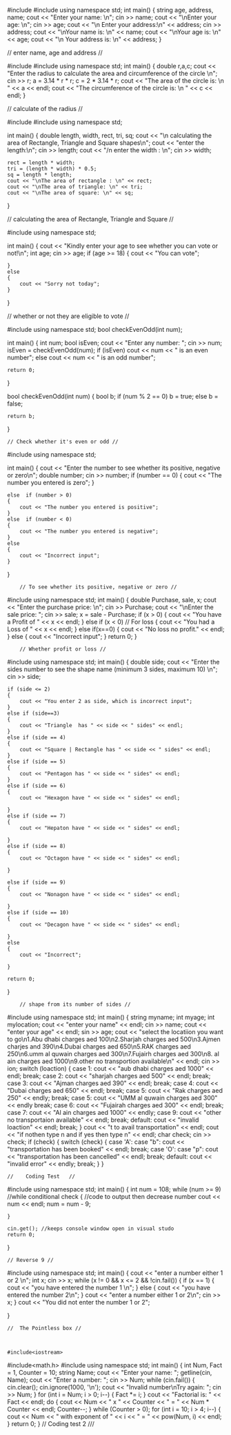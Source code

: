 #include <iostream>
#include <string>
using namespace std;
int main()
{
string age, address, name;
cout << "Enter your name: \n";
cin >> name;
cout << "\nEnter your age: \n";
cin >> age;
cout << "\n Enter your address:\n" << address;
cin >> address;
cout << "\nYour name is: \n" << name;
cout << "\nYour age is: \n" << age;
cout << "\n Your address is: \n" << address;
}
  
  // enter name, age and address //
  
#include <iostream>
#include <string>
using namespace std;
int main()
{
double r,a,c;
cout << "Enter the radius to calculate the area and circumference of the circle \n";
cin >> r;
a = 3.14 * r * r;
c = 2 * 3.14 * r;
cout << "The area of the circle is: \n " << a << endl;
cout << "The circumference of the circle is: \n " << c << endl;
}
  
  // calculate of the radius //
  
  #include <iostream>
#include <string>
using namespace std;

int main()
{
	double length, width, rect, tri, sq;
	cout << "\n calculating the area of Rectangle, Triangle and Square shapes\n";
	cout << "enter the length:\n";
	cin >> length;
	cout << "/n enter the width : \n";
	cin >> width;

	rect = length * width;
	tri = (length * width) * 0.5;
	sq = length * length;
	cout << "\nThe area of rectangle : \n" << rect;
	cout << "\nThe area of triangle: \n" << tri;
	cout << "\nThe area of square: \n" << sq;
}
  
  // calculating the area of Rectangle, Triangle and Square //
  
  
#include <iostream>
using namespace std;

int main()
{
    cout << "Kindly enter your age to see whether you can vote or not!\n";
    int age;
    cin >> age;
    if (age >= 18)
    {
        cout << "You can vote";

    }
    else
    {
        cout << "Sorry not today";
    }

}
	
  // whether or not they are eligible to vote //
	

#include <iostream>
using namespace std;
bool checkEvenOdd(int num);

int main() {
    int num;
    bool isEven;
    cout << "Enter any number: ";
    cin >> num;
    isEven = checkEvenOdd(num);
    if (isEven)
        cout << num << " is an even number";
    else
        cout << num << " is an odd number";

    return 0;
}

bool checkEvenOdd(int num) {
    bool b;
    if (num % 2 == 0)
        b = true;
    else
        b = false;

    return b;
}
	
	// Check whether it's even or odd //

	
#include <iostream>
using namespace std;

int main()
{
    cout << "Enter the number to see whether its positive, negative or zero\n";
    double number;
    cin >> number;
    if (number == 0)
    {
        cout << "The number you entered is zero";
    }

    else  if (number > 0)
    {
        cout << "The number you entered is positive";
    }
    else  if (number < 0)
    {
        cout << "The number you entered is negative";
    }
    else
    {
        cout << "Incorrect input";
    }
}
		
		// To see whether its positive, negative or zero //

		
#include<iostream>
using namespace std;
int main()
{
	double Purchase, sale, x;
	cout << "Enter the purchase price: \n";
	cin >> Purchase;
	cout << "\nEnter the sale price: ";
	cin >> sale;
	x = sale - Purchase; 
	if (x > 0) 
	{
		cout << "You have a Profit of " << x << endl;
	}
	else if (x < 0) // For loss
	{
		cout << "You had a Loss of " << x << endl;
	}
	else if(x==0)
	{
		cout << "No loss no profit." << endl;
	}
	else
	{
		cout << "Incorrect input";
	}
	return 0;
}
			
		// Whether profit or loss //	

		
#include<iostream>
using namespace std;
int main()
{
	double side;
	cout << "Enter the sides number to see the shape name (minimum 3 sides, maximum 10) \n";
	cin >> side;
	
	if (side <= 2)
	{
		cout << "You enter 2 as side, which is incorrect input";
	}
	else if (side==3) 
	{
		cout << "Triangle  has " << side << " sides" << endl;
	}
	else if (side == 4)
	{
		cout << "Square | Rectangle has " << side << " sides" << endl;
	}
	else if (side == 5)
	{
		cout << "Pentagon has " << side << " sides" << endl;
	}
	else if (side == 6)
	{
		cout << "Hexagon have " << side << " sides" << endl;

	}
	else if (side == 7)
	{
		cout << "Hepaton have " << side << " sides" << endl;

	}
	else if (side == 8)
	{
		cout << "Octagon have " << side << " sides" << endl;

	}

	else if (side == 9)
	{
		cout << "Nonagon have " << side << " sides" << endl;

	}
	else if (side == 10)
	{
		cout << "Decagon have " << side << " sides" << endl;

	}
	else 
	{
		cout << "Incorrect";

	}

	return 0;
}
			
		// shape from its number of sides //	

			
			
#include<iostream>
using namespace std;
int main()
{
	string myname;
	int myage;
	int mylocation;
	cout << "enter your name" << endl;
	cin >> name;
	cout << "enter your age" << endl;
	sin >> age;
	cout << "select the locatiion you want to go\n1.Abu dhabi charges aed 100\n2.Sharjah charges aed 500\n3.Ajmen charjes and 390\n4.Dubai charges aed 650\n5.RAK charges aed 250\n6.umm al quwain charges aed 300\n7.Fujairh charges aed 300\n8. al ain charges aed 1000\n9.other no transportion available\n" << endl;
	cin >> ion;
	switch (loaction)
	{
	case 1:
		cout << "aub dhabi charges aed 1000" << endl;
		break;
	case 2:
		cout << "sharjah charges aed 500" << endl;
		break;
	case 3:
		cout << "Ajman charges aed 390" << endl;
		break;
	case 4:
		cout << "Dubai charges aed 650" << endl;
		break;
	case 5:
		cout << "Rak charges aed 250" << endly;
		break;
	case 5:
		cout << "UMM al quwain charges aed 300" << endly
			break;
	case 6:
		cout << "Fujairah charges aed 300" << endl;
		break;
	case 7:
		cout << "Al ain charges aed 1000" << endly;
	case 9:
		cout << "other no transportaion available" << endl;
		break;
	default:
		cout << "invalid loaction" << endl;
		break;
	}
	cout << "t to avail transportation" << endl;
	cout << "if nothen type n and if yes then type n" << endl;
	char check;
	cin >> check;
	if (check)
	{
		switch (check)
		{
		case 'A':
		case "b":
			cout << "transportation has been booked" << endl;
			break;
		case 'O':
		case "p":
			cout << "transportation has been cancelled" << endl;
			break;
		default:
			cout << "invalid error" << endly;
			break;
		}
	}

	//    Coding Test   //
	
	
#include <iostream>
using namespace std;
int main()
{
	int num = 108;
	while (num >= 9) //while conditional check
	{
		//code to output then decrease number
		cout << num << endl;
		num = num - 9;

	}

	cin.get(); //keeps console window open in visual studo
	return 0;

}
	
	// Reverse 9 //
	

#include <iostream>
using namespace std;
int main()
{
	cout << "enter a number either 1 or 2 \n";
	int x;
	cin >> x;
	while (x != 0 && x <= 2 && !cin.fail())
	{
		if (x == 1)
		{
			cout << "you have entered the number 1 \n";
		}
		else
		{
			cout << "you have entered the number 2\n";
		}
		cout << "enter a number either 1 or 2\n";
		cin >> x;
	}
	cout << "You did not enter the number 1 or 2";

}
	
	//  The Pointless box //
	
	
	
	#include<iostream>
#include<math.h>
#include<string>
using namespace std;
int main()
{
	int Num, Fact = 1, Counter = 10;
	string Name;
	cout << "Enter your name: ";
	getline(cin, Name);
	cout << "Enter a number: ";
	cin >> Num;
	while (cin.fail())
	{
		cin.clear();
		cin.ignore(1000, '\n');
		cout << "Invalid number\nTry again: ";
		cin >> Num;
	}
	for (int i = Num; i > 0; i--)
	{
		Fact *= i;
	}
	cout << "Factorial is: " << Fact << endl;
	do
	{
		cout << Num << " x " << Counter << " = " << Num * Counter << endl;
		Counter--;
	} while (Counter > 0);
	for (int i = 10; i > 4; i--)
	{
		cout << Num << " with exponent of " << i << " = " << pow(Num, i) << endl;
	}
	return 0;
}
	// Coding test 2 ///
